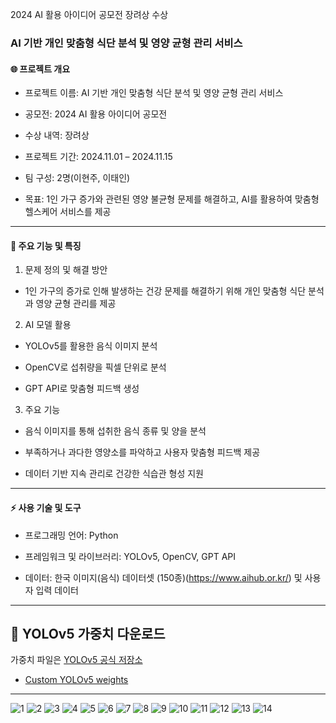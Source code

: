 2024 AI 활용 아이디어 공모전 장려상 수상


### AI 기반 개인 맞춤형 식단 분석 및 영양 균형 관리 서비스

#### 🌐 프로젝트 개요

- 프로젝트 이름: AI 기반 개인 맞춤형 식단 분석 및 영양 균형 관리 서비스

- 공모전: 2024 AI 활용 아이디어 공모전

- 수상 내역: 장려상

- 프로젝트 기간: 2024.11.01 – 2024.11.15

- 팀 구성: 2명(이현주, 이태인)

- 목표: 1인 가구 증가와 관련된 영양 불균형 문제를 해결하고, AI를 활용하여 맞춤형 헬스케어 서비스를 제공

-------
#### 🎯 주요 기능 및 특징

1. 문제 정의 및 해결 방안

- 1인 가구의 증가로 인해 발생하는 건강 문제를 해결하기 위해 개인 맞춤형 식단 분석과 영양 균형 관리를 제공


2. AI 모델 활용

- YOLOv5를 활용한 음식 이미지 분석

- OpenCV로 섭취량을 픽셀 단위로 분석

- GPT API로 맞춤형 피드백 생성


3. 주요 기능

- 음식 이미지를 통해 섭취한 음식 종류 및 양을 분석

- 부족하거나 과다한 영양소를 파악하고 사용자 맞춤형 피드백 제공

- 데이터 기반 지속 관리로 건강한 식습관 형성 지원

------

#### ⚡️ 사용 기술 및 도구

- 프로그래밍 언어: Python

- 프레임워크 및 라이브러리: YOLOv5, OpenCV, GPT API

- 데이터: 한국 이미지(음식) 데이터셋 (150종)(https://www.aihub.or.kr/) 및 사용자 입력 데이터

-------

## 🔗 YOLOv5 가중치 다운로드
가중치 파일은 [YOLOv5 공식 저장소](https://github.com/ultralytics/yolov5)
- [Custom YOLOv5 weights](https://drive.google.com/file/d/your_file_id/view?usp=sharing)

------
![1](https://github.com/user-attachments/assets/deab7727-7be8-4c96-a590-daa84a2f90c7)
![2](https://github.com/user-attachments/assets/0d324fcb-7e6d-4cd9-b760-bb5295d92317)
![3](https://github.com/user-attachments/assets/17550c5a-03cb-419e-84b4-e9b7b214d509)
![4](https://github.com/user-attachments/assets/f680bd5a-b145-448e-83de-52ff9c2917cf)
![5](https://github.com/user-attachments/assets/7d0ef326-152e-4817-80f2-043936709114)
![6](https://github.com/user-attachments/assets/6372b2b8-54f1-4cf6-832d-133782893f35)
![7](https://github.com/user-attachments/assets/e242e509-bec8-488f-b8f5-40b27c767a48)
![8](https://github.com/user-attachments/assets/71fcddd9-189a-4111-94e1-53df5a569297)
![9](https://github.com/user-attachments/assets/6928cf8a-3490-4636-812d-b149241328c8)
![10](https://github.com/user-attachments/assets/a54fc06f-ae1c-48da-a617-60c2dee1a931)
![11](https://github.com/user-attachments/assets/d878c095-bcf1-4a85-8791-ab4bd58d6754)
![12](https://github.com/user-attachments/assets/ee0d67ee-6b3e-481f-9dca-2368f6aaad98)
![13](https://github.com/user-attachments/assets/a3ee8f59-5ca9-4731-88f0-379532c0bd80)
![14](https://github.com/user-attachments/assets/d86d2fed-59ff-4736-8e4c-8e2c7200f211)

